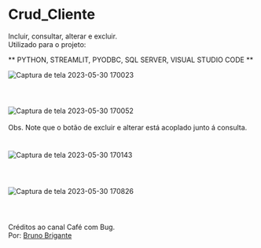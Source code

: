 # Crud_Cliente

Incluir, consultar, alterar e excluir.
<br>
Utilizado para o projeto:

** PYTHON, STREAMLIT, PYODBC, SQL SERVER, VISUAL STUDIO CODE **

![Captura de tela 2023-05-30 170023](https://github.com/BBrigante/Crud_Cliente/assets/111623017/bcf87de3-b4ec-4b48-970e-c30342a08f05)
<br>
<br>
#
![Captura de tela 2023-05-30 170052](https://github.com/BBrigante/Crud_Cliente/assets/111623017/50cbd529-ff23-444e-9dfb-88ae28171d82)
<br>
<br>
Obs. Note que o botão de excluir e alterar está acoplado junto á consulta.
#
![Captura de tela 2023-05-30 170143](https://github.com/BBrigante/Crud_Cliente/assets/111623017/2ac9cdd9-b88c-436a-8951-69dfb0e75aaa)
<br>
<br>
#
![Captura de tela 2023-05-30 170826](https://github.com/BBrigante/Crud_Cliente/assets/111623017/71d09731-28d1-4a6b-8167-3996fed7a2da)
<br>
<br>
#

Créditos ao canal Café com Bug.
<br>
Por: <a href="https://github.com/BBrigante">Bruno Brigante</a>
